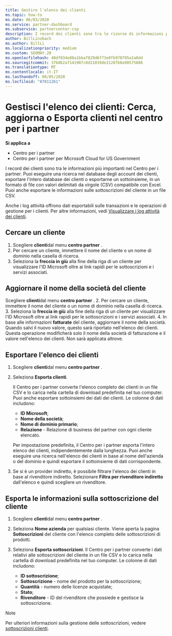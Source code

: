 ```yaml
---
title: Gestire l'elenco dei clienti
ms.topic: how-to
ms.date: 06/03/2020
ms.service: partner-dashboard
ms.subservice: partnercenter-csp
description: I record dei clienti sono tra le risorse di informazioni più importanti. Informazioni su come visualizzare, cercare, aggiornare & informazioni sull'esportazione nell'elenco dei clienti del centro per i partner.
author: BillLinzbach
ms.author: BillLi
ms.localizationpriority: medium
ms.custom: SEOMAY.20
ms.openlocfilehash: 40df034e88a1bba7829d6f73e0fb970795a2a0dd
ms.sourcegitcommit: 37b0b2a7141907c8d21839de3128fb8a98575886
ms.translationtype: MT
ms.contentlocale: it-IT
ms.lasthandoff: 08/05/2020
ms.locfileid: "87811261"
---
```

# <a name="manage-your-customer-list---search-update-or-export-customers-in-partner-center"></a>Gestisci l'elenco dei clienti: Cerca, aggiorna o Esporta clienti nel centro per i partner

**Si applica a**

- Centro per i partner
- Centro per i partner per Microsoft Cloud for US Government

I record dei clienti sono tra le informazioni più importanti nel Centro per i partner. Puoi eseguire una ricerca nel database degli account dei clienti, esportare l'intero database dei clienti o esportarne un sottoinsieme, in un formato di file con valori delimitati da virgole (CSV) compatibile con Excel. Puoi anche esportare le informazioni sulle sottoscrizioni del cliente in un file CSV.

Anche i log attività offrono dati esportabili sulle transazioni e le operazioni di gestione per i clienti. Per altre informazioni, vedi [Visualizzare i log attività dei clienti](activity-logs.md).

## <a name="search-for-a-customer"></a>Cercare un cliente

1.  Scegliere **clienti**dal menu **centro partner** .
2.  Per cercare un cliente, immettere il nome del cliente o un nome di dominio nella casella di ricerca.
3.  Seleziona la **freccia in giù** alla fine della riga di un cliente per visualizzare l'ID Microsoft oltre ai link rapidi per le sottoscrizioni e i servizi associati.

## <a name="update-a-customers-company-name"></a>Aggiornare il nome della società del cliente

Scegliere **clienti**dal menu **centro partner** .
2.  Per cercare un cliente, immettere il nome del cliente o un nome di dominio nella casella di ricerca.
3.  Seleziona la **freccia in giù** alla fine della riga di un cliente per visualizzare l'ID Microsoft oltre ai link rapidi per le sottoscrizioni e i servizi associati.
4.  In base alle informazioni **fatturate** del cliente, aggiornare il nome della società. Quando salvi il nuovo valore, questo sarà riportato nell'elenco dei clienti. Questa operazione modificherà solo il nome della società di fatturazione e il valore nell'elenco dei clienti. Non sarà applicata altrove.

## <a name="export-your-customer-list"></a>Esportare l'elenco dei clienti

1. Scegliere **clienti**dal menu **centro partner** .
2. Seleziona **Esporta clienti**.

   Il Centro per i partner converte l'elenco completo dei clienti in un file CSV e lo carica nella cartella di download predefinita nel tuo computer. Puoi anche esportare sottoinsiemi dei dati dei clienti. Le colonne di dati includono:

   - **ID Microsoft**;
   - **Nome della società**;
   - **Nome di dominio primario**;
   - **Relazione** - Relazione di business del partner con ogni cliente elencato.

    Per impostazione predefinita, il Centro per i partner esporta l'intero elenco dei clienti, indipendentemente dalla lunghezza. Puoi anche eseguire una ricerca nell'elenco dei clienti in base al nome dell'azienda o del dominio e quindi esportare il sottoinsieme di dati corrispondente.

3. Se si è un provider indiretto, è possibile filtrare l'elenco dei clienti in base al rivenditore indiretto. Selezionare **Filtra per rivenditore indiretto** dall'elenco e quindi scegliere un rivenditore.


## <a name="export-customer-subscription-information"></a>Esporta le informazioni sulla sottoscrizione del cliente

1. Scegliere **clienti**dal menu **centro partner** .

2. Seleziona **Nome azienda** per qualsiasi cliente. Viene aperta la pagina **Sottoscrizioni** del cliente con l'elenco completo delle sottoscrizioni di prodotti.

3. Seleziona **Esporta sottoscrizioni**. Il Centro per i partner converte i dati relativi alle sottoscrizioni del cliente in un file CSV e lo carica nella cartella di download predefinita nel tuo computer. Le colonne di dati includono:
   - **ID sottoscrizione**;
   - **Sottoscrizione** - nome del prodotto per la sottoscrizione;
   - **Quantità** - numero delle licenze acquistate;
   - **Stato**;
   - **Rivenditore** - ID del rivenditore che possiede e gestisce la sottoscrizione.

> [!NOTE]  
> Per ulteriori informazioni sulla gestione delle sottoscrizioni, vedere [sottoscrizioni clienti](customer-subscriptions.md).
